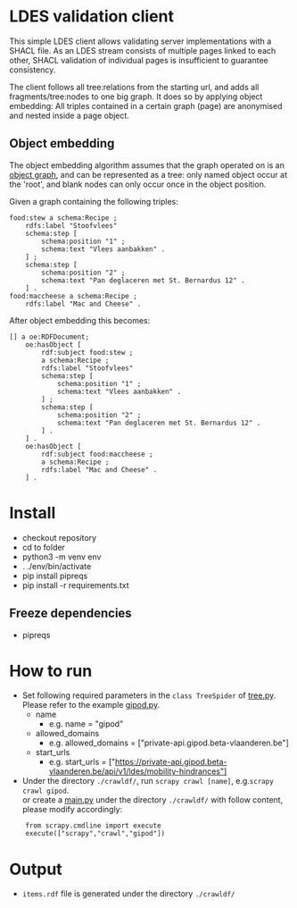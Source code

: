 # LDES validation client
This simple LDES client allows validating server implementations with a SHACL file.
As an LDES stream consists of multiple pages linked to each other, SHACL validation of individual pages is insufficient to guarantee consistency.

The client follows all tree:relations from the starting url, and adds all fragments/tree:nodes to one big graph.
It does so by applying object embedding:
All triples contained in a certain graph (page) are anonymised and nested inside a page object.

## Object embedding
The object embedding algorithm assumes that the graph operated on is an [object graph](https://github.com/sandervd/ldes-transactional/blob/main/object-graph-shacl.ttl), and can be represented as a tree: only named object occur at the 'root', and blank nodes can only occur once in the object position.

Given a graph containing the following triples:
```
food:stew a schema:Recipe ;
	rdfs:label "Stoofvlees"
	schema:step [
		schema:position "1" ;
		schema:text "Vlees aanbakken" .
	] ;
	schema:step [
		schema:position "2" ;
		schema:text "Pan deglaceren met St. Bernardus 12" .
	] .
food:maccheese a schema:Recipe ;
	rdfs:label "Mac and Cheese" .
```

After object embedding this becomes:
```
[] a oe:RDFDocument;
	oe:hasObject [
		rdf:subject food:stew ;
		a schema:Recipe ;
		rdfs:label "Stoofvlees"
		schema:step [
			schema:position "1" ;
			schema:text "Vlees aanbakken" .
		] ;
		schema:step [
			schema:position "2" ;
			schema:text "Pan deglaceren met St. Bernardus 12" .
		] .
	] .
	oe:hasObject [
		rdf:subject food:maccheese ;
		a schema:Recipe ;
		rdfs:label "Mac and Cheese" .
	] .
```

# Install
- checkout repository
- cd to folder
- python3 -m venv env
- . ./env/bin/activate
- pip install pipreqs
- pip install -r requirements.txt


## Freeze dependencies
- pipreqs

# How to run  
- Set following required parameters in the `class TreeSpider` of [tree.py](./crawldf/spiders/tree.py). Please refer to the example [gipod.py](./crawldf/spiders/gipod.py).
  - name  
    - e.g. name = "gipod"  
  - allowed_domains  
    - e.g. allowed_domains = ["private-api.gipod.beta-vlaanderen.be"]  
  - start_urls  
    - e.g. start_urls = ["https://private-api.gipod.beta-vlaanderen.be/api/v1/ldes/mobility-hindrances"]  
- Under the directory `./crawldf/`, run `scrapy crawl [name]`, e.g.`scrapy crawl gipod`.  
or create a [main.py](crawldf/run.py) under the directory `./crawldf/` with follow content, please modify accordingly:

```
    from scrapy.cmdline import execute  
    execute(["scrapy","crawl","gipod"])
```
  
# Output  
- `items.rdf` file is generated under the directory `./crawldf/`
  